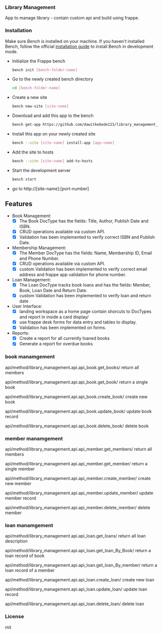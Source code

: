 ### Library Management

App to manage library - contain custom api and build using frappe.

### Installation

Make sure *Bench* is installed on your machine. If you haven't installed Bench, follow the official [installation guide](https://frappeframework.com/docs/user/en/installation) to install Bench in development mode.

- Initialize the Frappe bench

  ```bash
  bench init [bench-folder-name]
  ```

- Go to the newly created bench directory

  ```bash
  cd [bench-folder-name]
  ```

- Create a new site

  ```bash
  bench new-site [site-name]
  ```

- Download and add this app to the bench

  ```bash
  bench get-app https://github.com/dawitkebede123/library_management_system
  ```

- Install this app on your newly created site

  ```bash
  bench --site [site-name] install-app [app-name]
  ```

- Add the site to hosts

  ```bash
  bench --site [site-name] add-to-hosts
  ```

- Start the development server
  
  ```bash
  bench start
  ```
- go to http://[site-name]:[port-number]

## Features

- Book Management:
  - [x] The Book DocType has the fields: Title, Author, Publish Date and ISBN.
  - [x] CRUD operations available via custom API.
  - [x] Validation has been implemented to verify correct ISBN and Publish Date.
- Membership Management:
  - [x] The Member DocType has the fields: Name, Membership ID, Email and Phone     Number.
  - [x] CRUD operations available via custom API.
  - [x] custom Validation has been implemented to verify correct email address and frappe app validation for phone number.
- Loan Management:
  - [x] The Loan DocType tracks book loans and has the fields: Member, Book, Loan Date and Return Date.
  - [x] custom Validation has been implemented to verify loan and return date
- User Interface:
  - [x] landing workspace as a home page contain shorcuts to DocTypes and report in inside a card display/
  - [x] use frappe desk forms for data entry and tables to display.
  - [x] Validation has been implemented on forms.
- Reports:
  - [x] Create a report for all currently loaned books
  - [x] Generate a report for overdue books

### book manamgement 

api/method/library_management.api.api_book.get_books/   return all members

api/method/library_management.api.api_book.get_book/ return a single book

api/method/library_management.api.api_book.create_book/  create new book

api/method/library_management.api.api_book.update_book/  update book record

api/method/library_management.api.api_book.delete_book/  delete book 
### member manamgement 
api/method/library_management.api.api_member.get_members/   return all members

api/method/library_management.api.api_member.get_member/   return a single member

api/method/library_management.api.api_member.create_member/  create new member

api/method/library_management.api.api_member.update_member/  update member record

api/method/library_management.api.api_member.delete_member/  delete member

### loan manamgement 
api/method/library_management.api.api_loan.get_loans/   return all loan description

api/method/library_management.api.api_loan.get_loan_By_Book/   return a loan record of book

api/method/library_management.api.api_loan.get_loan_By_member/   return a loan record of a member

api/method/library_management.api.api_loan.create_loan/  create new loan

api/method/library_management.api.api_loan.update_loan/  update loan record

api/method/library_management.api.api_loan.delete_loan/  delete loan
### License

mit
